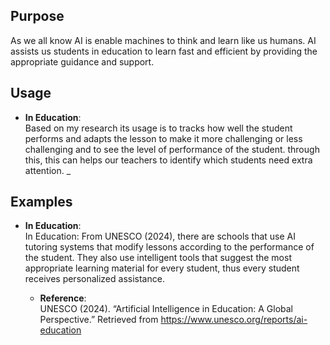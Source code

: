 ## Purpose
As we all know AI is enable machines to think and learn like us humans. AI assists us students in education to learn fast and efficient by providing the appropriate guidance and support.

## Usage
- **In Education**:  
Based on my research its usage is to tracks how well the student performs and adapts the lesson to make it more challenging or less challenging and to see the level of performance of the student. through this, this can helps our teachers to identify which students need extra attention.
_

## Examples

- **In Education**:  
In Education: From UNESCO (2024), there are schools that use AI tutoring systems that modify lessons according to the performance of the student. They also use intelligent tools that suggest the most appropriate learning material for every student, thus every student receives personalized assistance.


  - **Reference**:  
    UNESCO (2024). “Artificial Intelligence in Education: A Global Perspective.” Retrieved from https://www.unesco.org/reports/ai-education
